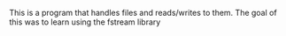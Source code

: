 This is a program that handles files and reads/writes to them. The goal of this was to learn using the fstream library